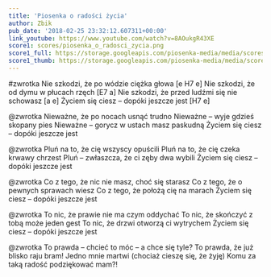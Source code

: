 ```yaml
---
title: 'Piosenka o radości życia'
author: Zbik
pub_date: '2018-02-25 23:32:12.607311+00:00'
link_youtube: https://www.youtube.com/watch?v=8AOukgR43XE
score1: scores/piosenka_o_radosci_zycia.png
score1_full: https://storage.googleapis.com/piosenka-media/media/scores/piosenka_o_radosci_zycia.png
score1_thumb: https://storage.googleapis.com/piosenka-media/media/scores/piosenka_o_radosci_zycia.png.180x0_q85_upscale.png
---
```


#zwrotka
Nie szkodzi, że po wódzie ciężka głowa [e H7 e]
Nie szkodzi, że od dymu w płucach rzęch [E7 a]
Nie szkodzi, że przed ludźmi się nie schowasz [a e]
Życiem się ciesz – dopóki jeszcze jest [H7 e]

@zwrotka
Nieważne, że po nocach usnąć trudno
Nieważne – wyje gdzieś skopany pies
Nieważne – gorycz w ustach masz paskudną
Życiem się ciesz – dopóki jeszcze jest

@zwrotka
Pluń na to, że cię wszyscy opuścili
Pluń na to, że cię czeka krwawy chrzest
Pluń – zwłaszcza, że ci zęby dwa wybili
Życiem się ciesz – dopóki jeszcze jest

@zwrotka
Co z tego, że nic nie masz, choć się starasz
Co z tego, że o pewnych sprawach wiesz
Co z tego, że położą cię na marach
Życiem się ciesz – dopóki jeszcze jest

@zwrotka
To nic, że prawie nie ma czym oddychać
To nic, że skończyć z tobą może jeden gest
To nic, że drzwi otworzą ci wytrychem
Życiem się ciesz – dopóki jeszcze jest

@zwrotka
To prawda – chcieć to móc – a chce się tyle?
To prawda, że już blisko raju bram!
Jedno mnie martwi (chociaż cieszę się, że żyję)
Komu za taką radość podziękować mam?!